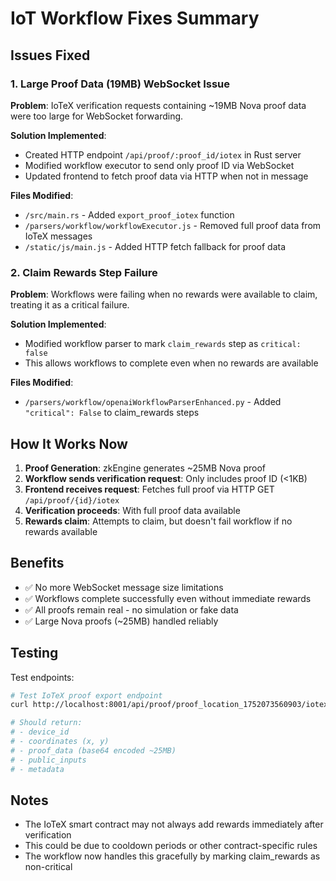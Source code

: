 # IoT Workflow Fixes Summary

## Issues Fixed

### 1. Large Proof Data (19MB) WebSocket Issue
**Problem**: IoTeX verification requests containing ~19MB Nova proof data were too large for WebSocket forwarding.

**Solution Implemented**:
- Created HTTP endpoint `/api/proof/:proof_id/iotex` in Rust server
- Modified workflow executor to send only proof ID via WebSocket
- Updated frontend to fetch proof data via HTTP when not in message

**Files Modified**:
- `/src/main.rs` - Added `export_proof_iotex` function
- `/parsers/workflow/workflowExecutor.js` - Removed full proof data from IoTeX messages
- `/static/js/main.js` - Added HTTP fetch fallback for proof data

### 2. Claim Rewards Step Failure
**Problem**: Workflows were failing when no rewards were available to claim, treating it as a critical failure.

**Solution Implemented**:
- Modified workflow parser to mark `claim_rewards` step as `critical: false`
- This allows workflows to complete even when no rewards are available

**Files Modified**:
- `/parsers/workflow/openaiWorkflowParserEnhanced.py` - Added `"critical": False` to claim_rewards steps

## How It Works Now

1. **Proof Generation**: zkEngine generates ~25MB Nova proof
2. **Workflow sends verification request**: Only includes proof ID (<1KB)
3. **Frontend receives request**: Fetches full proof via HTTP GET `/api/proof/{id}/iotex`
4. **Verification proceeds**: With full proof data available
5. **Rewards claim**: Attempts to claim, but doesn't fail workflow if no rewards available

## Benefits

- ✅ No more WebSocket message size limitations
- ✅ Workflows complete successfully even without immediate rewards
- ✅ All proofs remain real - no simulation or fake data
- ✅ Large Nova proofs (~25MB) handled reliably

## Testing

Test endpoints:
```bash
# Test IoTeX proof export endpoint
curl http://localhost:8001/api/proof/proof_location_1752073560903/iotex

# Should return:
# - device_id
# - coordinates (x, y)
# - proof_data (base64 encoded ~25MB)
# - public_inputs
# - metadata
```

## Notes

- The IoTeX smart contract may not always add rewards immediately after verification
- This could be due to cooldown periods or other contract-specific rules
- The workflow now handles this gracefully by marking claim_rewards as non-critical